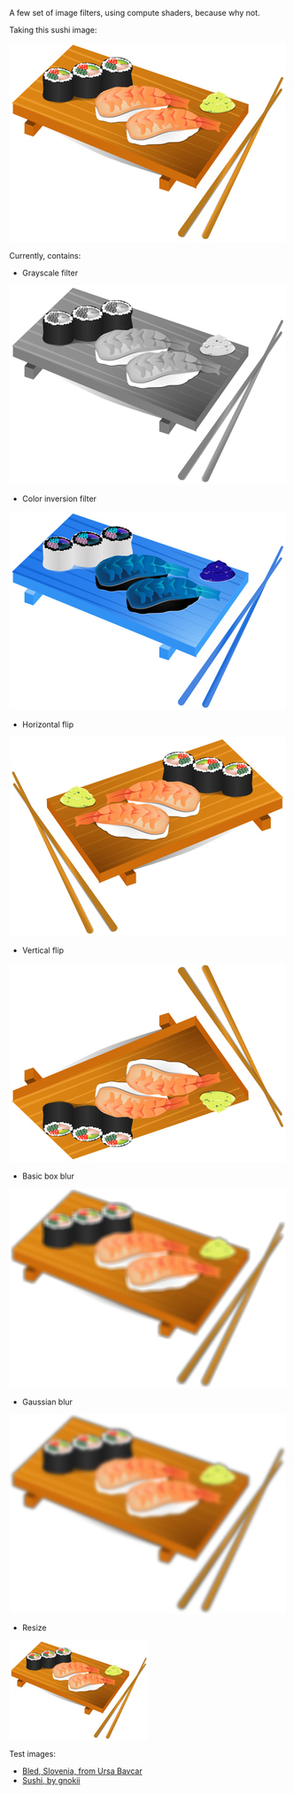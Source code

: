 A few set of image filters, using compute shaders, because why not.

Taking this sushi image:

![Sushi](sample/sushi.png)

Currently, contains:

* Grayscale filter

![Grayscale](sample/output/sushi_grayscale.png)

* Color inversion filter

![Inverse](sample/output/sushi_inverse.png)

* Horizontal flip

![Horizontal flip](sample/output/sushi_hflip.png)

* Vertical flip

![Vertical flip](sample/output/sushi_vflip.png)

* Basic box blur

![Box flip](sample/output/sushi_boxblur.png)

* Gaussian blur

![Box flip](sample/output/sushi_gaussianblur.png)

* Resize

![Half size](sample/output/sushi_half.png)

Test images:
* [Bled, Slovenia, from Ursa Bavcar](https://unsplash.com/photos/6O4zf9lga6Q)
* [Sushi, by gnokii](https://openclipart.org/detail/132169/sushi)
